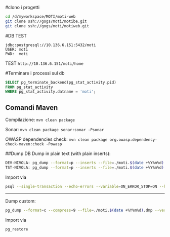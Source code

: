 #clono i progetti
```bash
cd /d/myworkspace/MOTI/moti-web
git clone ssh://gogs/moti/motibe.git
git clone ssh://gogs/moti/motiweb.git
```

#DB TEST
```
jdbc:postgresql://10.136.6.151:5432/moti
USER: moti
PWD:  moti
```
TEST
`http://10.136.6.151/moti/home`

#Terminare i processi sul db
```sql
SELECT pg_terminate_backend(pg_stat_activity.pid)
FROM pg_stat_activity
WHERE pg_stat_activity.datname = 'moti';
```

## Comandi Maven
Compilazione: `mvn clean package`

Sonar: `mvn clean package sonar:sonar -Psonar`

OWASP dependencies check: `mvn clean package org.owasp:dependency-check-maven:check -Powasp`

##Dump DB
Dump in plain text (with plain inserts):

```bash
DEV-NIVOLA: pg_dump --format=p --inserts --file=./moti.$(date +%Y%m%d).dmp --verbose --host=10.138.154.6 --port=10548 --username=moti --dbname=MOTI --schema=moti
TST-NIVOLA: pg_dump --format=p --inserts --file=./moti.$(date +%Y%m%d).dmp --verbose --host=10.138.154.6 --port=10603 --username=moti --dbname=MOTI --schema=moti
```

Import via

```bash
psql --single-transaction --echo-errors --variable=ON_ERROR_STOP=ON --hostname=<HOST> --username=<USER> --dbname=<DBNAME> --file=<FILE>
```
---
Dump custom:

```bash
pg_dump --format=c --compress=9 --file=./moti.$(date +%Y%m%d).dmp --verbose --hostname=<HOST> --username=<USER> --dbname=<DBNAME>
```
Import via

```bash
pg_restore
```
